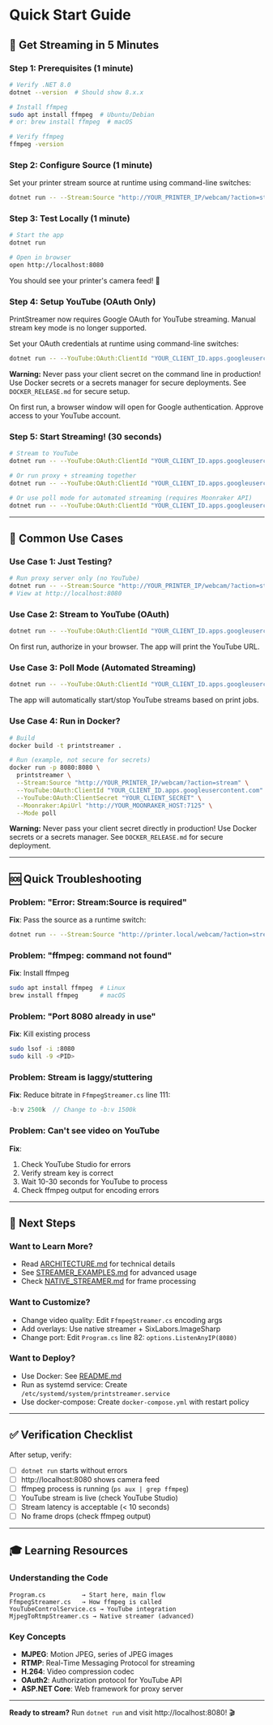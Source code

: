 # Quick Start Guide

## 🚀 Get Streaming in 5 Minutes

### Step 1: Prerequisites (1 minute)
```bash
# Verify .NET 8.0
dotnet --version  # Should show 8.x.x

# Install ffmpeg
sudo apt install ffmpeg  # Ubuntu/Debian
# or: brew install ffmpeg  # macOS

# Verify ffmpeg
ffmpeg -version
```

### Step 2: Configure Source (1 minute)
Set your printer stream source at runtime using command-line switches:
```bash
dotnet run -- --Stream:Source "http://YOUR_PRINTER_IP/webcam/?action=stream" --Mode serve
```

### Step 3: Test Locally (1 minute)
```bash
# Start the app
dotnet run

# Open in browser
open http://localhost:8080
```

You should see your printer's camera feed! 🎉

### Step 4: Setup YouTube (OAuth Only)

PrintStreamer now requires Google OAuth for YouTube streaming. Manual stream key mode is no longer supported.

Set your OAuth credentials at runtime using command-line switches:
```bash
dotnet run -- --YouTube:OAuth:ClientId "YOUR_CLIENT_ID.apps.googleusercontent.com" --YouTube:OAuth:ClientSecret "YOUR_CLIENT_SECRET" --Mode stream
```
**Warning:** Never pass your client secret on the command line in production! Use Docker secrets or a secrets manager for secure deployments. See `DOCKER_RELEASE.md` for secure setup.

On first run, a browser window will open for Google authentication. Approve access to your YouTube account.

### Step 5: Start Streaming! (30 seconds)
```bash
# Stream to YouTube
dotnet run -- --YouTube:OAuth:ClientId "YOUR_CLIENT_ID.apps.googleusercontent.com" --YouTube:OAuth:ClientSecret "YOUR_CLIENT_SECRET" --Stream:Source "http://YOUR_PRINTER_IP/webcam/?action=stream" --Mode stream

# Or run proxy + streaming together
dotnet run -- --YouTube:OAuth:ClientId "YOUR_CLIENT_ID.apps.googleusercontent.com" --YouTube:OAuth:ClientSecret "YOUR_CLIENT_SECRET" --Stream:Source "http://YOUR_PRINTER_IP/webcam/?action=stream" --Mode serve

# Or use poll mode for automated streaming (requires Moonraker API)
dotnet run -- --YouTube:OAuth:ClientId "YOUR_CLIENT_ID.apps.googleusercontent.com" --YouTube:OAuth:ClientSecret "YOUR_CLIENT_SECRET" --Stream:Source "http://YOUR_PRINTER_IP/webcam/?action=stream" --Moonraker:ApiUrl "http://YOUR_MOONRAKER_HOST:7125" --Mode poll
```

---

## 🎯 Common Use Cases

### Use Case 1: Just Testing?
```bash
# Run proxy server only (no YouTube)
dotnet run -- --Stream:Source "http://YOUR_PRINTER_IP/webcam/?action=stream" --Mode serve
# View at http://localhost:8080
```

### Use Case 2: Stream to YouTube (OAuth)
```bash
dotnet run -- --YouTube:OAuth:ClientId "YOUR_CLIENT_ID.apps.googleusercontent.com" --YouTube:OAuth:ClientSecret "YOUR_CLIENT_SECRET" --Stream:Source "http://YOUR_PRINTER_IP/webcam/?action=stream" --Mode stream
```
On first run, authorize in your browser. The app will print the YouTube URL.

### Use Case 3: Poll Mode (Automated Streaming)
```bash
dotnet run -- --YouTube:OAuth:ClientId "YOUR_CLIENT_ID.apps.googleusercontent.com" --YouTube:OAuth:ClientSecret "YOUR_CLIENT_SECRET" --Stream:Source "http://YOUR_PRINTER_IP/webcam/?action=stream" --Moonraker:ApiUrl "http://YOUR_MOONRAKER_HOST:7125" --Mode poll
```
The app will automatically start/stop YouTube streams based on print jobs.

### Use Case 4: Run in Docker?
```bash
# Build
docker build -t printstreamer .

# Run (example, not secure for secrets)
docker run -p 8080:8080 \
  printstreamer \
  --Stream:Source "http://YOUR_PRINTER_IP/webcam/?action=stream" \
  --YouTube:OAuth:ClientId "YOUR_CLIENT_ID.apps.googleusercontent.com" \
  --YouTube:OAuth:ClientSecret "YOUR_CLIENT_SECRET" \
  --Moonraker:ApiUrl "http://YOUR_MOONRAKER_HOST:7125" \
  --Mode poll
```
**Warning:** Never pass your client secret directly in production! Use Docker secrets or a secrets manager. See `DOCKER_RELEASE.md` for secure deployment.

---

## 🆘 Quick Troubleshooting

### Problem: "Error: Stream:Source is required"
**Fix**: Pass the source as a runtime switch:
```bash
dotnet run -- --Stream:Source "http://printer.local/webcam/?action=stream" --Mode serve
```

### Problem: "ffmpeg: command not found"
**Fix**: Install ffmpeg
```bash
sudo apt install ffmpeg  # Linux
brew install ffmpeg      # macOS
```

### Problem: "Port 8080 already in use"
**Fix**: Kill existing process
```bash
sudo lsof -i :8080
sudo kill -9 <PID>
```

### Problem: Stream is laggy/stuttering
**Fix**: Reduce bitrate in `FfmpegStreamer.cs` line 111:
```csharp
-b:v 2500k  // Change to -b:v 1500k
```

### Problem: Can't see video on YouTube
**Fix**: 
1. Check YouTube Studio for errors
2. Verify stream key is correct
3. Wait 10-30 seconds for YouTube to process
4. Check ffmpeg output for encoding errors

---

## 📖 Next Steps

### Want to Learn More?
- Read [ARCHITECTURE.md](ARCHITECTURE.md) for technical details
- See [STREAMER_EXAMPLES.md](STREAMER_EXAMPLES.md) for advanced usage
- Check [NATIVE_STREAMER.md](NATIVE_STREAMER.md) for frame processing

### Want to Customize?
- Change video quality: Edit `FfmpegStreamer.cs` encoding args
- Add overlays: Use native streamer + SixLabors.ImageSharp
- Change port: Edit `Program.cs` line 82: `options.ListenAnyIP(8080)`

### Want to Deploy?
- Use Docker: See [README.md](README.md#docker)
- Run as systemd service: Create `/etc/systemd/system/printstreamer.service`
- Use docker-compose: Create `docker-compose.yml` with restart policy

---

## ✅ Verification Checklist

After setup, verify:
- [ ] `dotnet run` starts without errors
- [ ] http://localhost:8080 shows camera feed
- [ ] ffmpeg process is running (`ps aux | grep ffmpeg`)
- [ ] YouTube stream is live (check YouTube Studio)
- [ ] Stream latency is acceptable (< 10 seconds)
- [ ] No frame drops (check ffmpeg output)

---

## 🎓 Learning Resources

### Understanding the Code
```
Program.cs          → Start here, main flow
FfmpegStreamer.cs   → How ffmpeg is called
YouTubeControlService.cs → YouTube integration
MjpegToRtmpStreamer.cs → Native streamer (advanced)
```

### Key Concepts
- **MJPEG**: Motion JPEG, series of JPEG images
- **RTMP**: Real-Time Messaging Protocol for streaming
- **H.264**: Video compression codec
- **OAuth2**: Authorization protocol for YouTube API
- **ASP.NET Core**: Web framework for proxy server

---

**Ready to stream?** Run `dotnet run` and visit http://localhost:8080! 🎬
